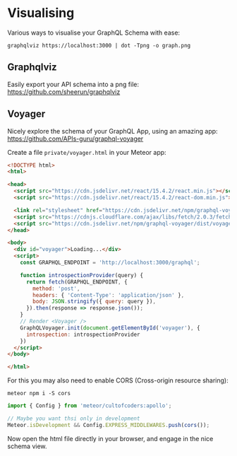 # Visualising

Various ways to visualise your GraphQL Schema with ease:

```
graphqlviz https://localhost:3000 | dot -Tpng -o graph.png
```

## Graphqlviz

Easily export your API schema into a png file:
https://github.com/sheerun/graphqlviz

## Voyager

Nicely explore the schema of your GraphQL App, using an amazing app: https://github.com/APIs-guru/graphql-voyager

Create a file `private/voyager.html` in your Meteor app:

```html
<!DOCTYPE html>
<html>

<head>
  <script src="https://cdn.jsdelivr.net/react/15.4.2/react.min.js"></script>
  <script src="https://cdn.jsdelivr.net/react/15.4.2/react-dom.min.js"></script>

  <link rel="stylesheet" href="https://cdn.jsdelivr.net/npm/graphql-voyager/dist/voyager.css" />
  <script src="https://cdnjs.cloudflare.com/ajax/libs/fetch/2.0.3/fetch.min.js"></script>
  <script src="https://cdn.jsdelivr.net/npm/graphql-voyager/dist/voyager.min.js"></script>
</head>

<body>
  <div id="voyager">Loading...</div>
  <script>
    const GRAPHQL_ENDPOINT = 'http://localhost:3000/graphql';

    function introspectionProvider(query) {
      return fetch(GRAPHQL_ENDPOINT, {
        method: 'post',
        headers: { 'Content-Type': 'application/json' },
        body: JSON.stringify({ query: query }),
      }).then(response => response.json());
    }
    // Render <Voyager />
    GraphQLVoyager.init(document.getElementById('voyager'), {
      introspection: introspectionProvider
    })
  </script>
</body>

</html>
```

For this you may also need to enable CORS (Cross-origin resource sharing):

```
meteor npm i -S cors
```

```js
import { Config } from 'meteor/cultofcoders:apollo';

// Maybe you want thsi only in development
Meteor.isDevelopment && Config.EXPRESS_MIDDLEWARES.push(cors());
```

Now open the html file directly in your browser, and engage in the nice schema view.
